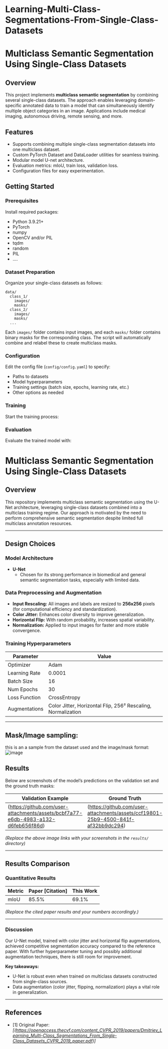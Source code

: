 # Learning-Multi-Class-Segmentations-From-Single-Class-Datasets


# Multiclass Semantic Segmentation Using Single-Class Datasets

## Overview

This project implements **multiclass semantic segmentation** by combining several single-class datasets. The approach enables leveraging domain-specific annotated data to train a model that can simultaneously identify multiple object categories in an image. Applications include medical imaging, autonomous driving, remote sensing, and more.

## Features

- Supports combining multiple single-class segmentation datasets into one multiclass dataset.
- Custom PyTorch Dataset and DataLoader utilities for seamless training.
- Modular model U-net architecture.
- Evaluation metrics: mIoU, train loss, validation loss.
- Configuration files for easy experimentation.


## Getting Started

### Prerequisites
Install required packages:
- Python 3.9.21+
- PyTorch 
- numpy
- OpenCV and/or PIL
- tqdm
- random
- PIL
- ....




### Dataset Preparation

Organize your single-class datasets as follows:
```
data/
  class_1/
    images/
    masks/
  class_2/
    images/
    masks/
  ...
```
Each `images/` folder contains input images, and each `masks/` folder contains binary masks for the corresponding class. The script will automatically combine and relabel these to create multiclass masks.

### Configuration

Edit the config file (`config/config.yaml`) to specify:
- Paths to datasets
- Model hyperparameters
- Training settings (batch size, epochs, learning rate, etc.)
- Other options as needed

### Training

Start the training process:


### Evaluation

Evaluate the trained model with:


# Multiclass Semantic Segmentation Using Single-Class Datasets

## Overview

This repository implements multiclass semantic segmentation using the U-Net architecture, leveraging single-class datasets combined into a multiclass training regime. Our approach is motivated by the need to perform comprehensive semantic segmentation despite limited full multiclass annotation resources.

---

## Design Choices

### Model Architecture

- **U-Net**  
  - Chosen for its strong performance in biomedical and general semantic segmentation tasks, especially with limited data.

### Data Preprocessing and Augmentation

- **Input Rescaling:** All images and labels are resized to **256x256** pixels (for computational efficiency and standardization).
- **Color Jitter:** Enhances color diversity to improve generalization.
- **Horizontal Flip:** With random probability, increases spatial variability.
- **Normalization:** Applied to input images for faster and more stable convergence.

### Training Hyperparameters

| Parameter         | Value           |
|-------------------|----------------|
| Optimizer         | Adam           |
| Learning Rate     | 0.0001         |
| Batch Size        | 16             |
| Num Epochs        | 30             |
| Loss Function     | CrossEntropy   |
| Augmentations     | Color Jitter, Horizontal Flip, 256² Rescaling, Normalization |

---
## Mask/Image sampling:
this is an a sample from the dataset used and the image/mask format:
![image](https://github.com/user-attachments/assets/ef2eb129-b463-4890-8c38-3dca56f53821)

## Results

Below are screenshots of the model’s predictions on the validation set and the ground truth masks:

| Validation Example       | Ground Truth           | Model Prediction         |
|-------------------------|------------------------|-------------------------|
| (https://github.com/user-attachments/assets/bcbf7a77-e6db-4983-a132-d6feb656f86d) | (https://github.com/user-attachments/assets/ccf19801-25b9-4500-841f-af32bb9dc294)|(https://github.com/userattachments/assets/c5c0712c-fed8-4e05-8475-21dded66955b)|
*(Replace the above image links with your screenshots in the `results/` directory)*

---

## Results Comparison

### Quantitative Results

| Metric  | Paper [Citation] | This Work |
|---------|------------------|-----------|
| mIoU    | 85.5%            | 69.1%     |

*(Replace the cited paper results and your numbers accordingly.)*

---

### Discussion

Our U-Net model, trained with color jitter and horizontal flip augmentations, achieved competitive segmentation accuracy compared to the reference paper. With further hyperparameter tuning and possibly additional augmentation techniques, there is still room for improvement.

**Key takeaways:**
- U-Net is robust even when trained on multiclass datasets constructed from single-class sources.
- Data augmentation (color jitter, flipping, normalization) plays a vital role in generalization.

---

## References

- [1] Original Paper: _[(https://openaccess.thecvf.com/content_CVPR_2019/papers/Dmitriev_Learning_Multi-Class_Segmentations_From_Single-Class_Datasets_CVPR_2019_paper.pdf)]_


